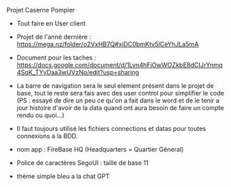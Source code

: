 Projet Caserne Pompier 

- Tout faire en User client 

- Projet de l'anné dernière : https://mega.nz/folder/o2VxHB7Q#xiDC0bmKtv5lCeYhJLa5mA

- Document pour les taches : https://docs.google.com/document/d/1Lvn4hFiOwWOZkbE8dCIJrYnmq4SqK_TYyDaa3wUVzNo/edit?usp=sharing

- La barre de navigation sera le seul element présent dans le projet de base, tout le reste sera fais avec des user control pour simplifier le code (PS : essayé de dire un peu ce qu'on a fait dans le word et de le tenir a jour histoire d'avoir de la data quand ont aura besoin de faire un compte rendu ou quoi...)

- Il faut toujours utilisé les fichiers connections et datas pour toutes connexions a la BDD. 

- nom app :  FireBase HQ (Headquarters = Quartier Géneral)

- Police de caractères SegoUI : taille de base 11 

- thème simple bleu a la chat GPT 

